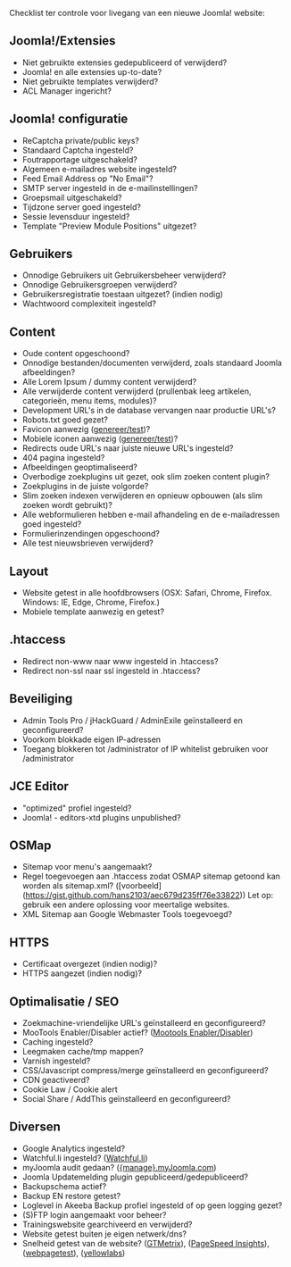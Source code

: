 Checklist ter controle voor livegang van een nieuwe Joomla! website:

## Joomla!/Extensies
* Niet gebruikte extensies gedepubliceerd of verwijderd?
* Joomla! en alle extensies up-to-date?
* Niet gebruikte templates verwijderd?
* ACL Manager ingericht?

## Joomla! configuratie
* ReCaptcha private/public keys?
* Standaard Captcha ingesteld?
* Foutrapportage uitgeschakeld?
* Algemeen e-mailadres website ingesteld?
* Feed Email Address op "No Email"?
* SMTP server ingesteld in de e-mailinstellingen?
* Groepsmail uitgeschakeld?
* Tijdzone server goed ingesteld?
* Sessie levensduur ingesteld?
* Template "Preview Module Positions" uitgezet?

## Gebruikers
* Onnodige Gebruikers uit Gebruikersbeheer verwijderd?
* Onnodige Gebruikersgroepen verwijderd?
* Gebruikersregistratie toestaan uitgezet? (indien nodig)
* Wachtwoord complexiteit ingesteld?

## Content
* Oude content opgeschoond?
* Onnodige bestanden/documenten verwijderd, zoals standaard Joomla afbeeldingen?
* Alle Lorem Ipsum / dummy content verwijderd?
* Alle verwijderde content verwijderd (prullenbak leeg artikelen, categorieën, menu items, modules)?
* Development URL's in de database vervangen naar productie URL's?
* Robots.txt goed gezet?
* Favicon aanwezig ([genereer/test](http://realfavicongenerator.net/))?
* Mobiele iconen aanwezig ([genereer/test](http://realfavicongenerator.net/))?
* Redirects oude URL's naar juiste nieuwe URL's ingesteld?
* 404 pagina ingesteld?
* Afbeeldingen geoptimaliseerd?
* Overbodige zoekplugins uit gezet, ook slim zoeken content plugin?
* Zoekplugins in de juiste volgorde?
* Slim zoeken indexen verwijderen en opnieuw opbouwen (als slim zoeken wordt gebruikt)?
* Alle webformulieren hebben e-mail afhandeling en de e-mailadressen goed ingesteld?
* Formulierinzendingen opgeschoond?
* Alle test nieuwsbrieven verwijderd?

## Layout
* Website getest in alle hoofdbrowsers (OSX: Safari, Chrome, Firefox. Windows: IE, Edge, Chrome, Firefox.)
* Mobiele template aanwezig en getest?

## .htaccess
* Redirect non-www naar www ingesteld in .htaccess?
* Redirect non-ssl naar ssl ingesteld in .htaccess?

## Beveiliging
* Admin Tools Pro / jHackGuard / AdminExile geïnstalleerd en geconfigureerd?
* Voorkom blokkade eigen IP-adressen
* Toegang blokkeren tot /administrator of IP whitelist gebruiken voor /administrator

## JCE Editor
* "optimized" profiel ingesteld?
* Joomla! - editors-xtd plugins unpublished?

## OSMap
* Sitemap voor menu's aangemaakt?
* Regel toegevoegen aan .htaccess zodat OSMAP sitemap getoond kan worden als sitemap.xml? ([voorbeeld] (https://gist.github.com/hans2103/aec679d235ff76e33822)) Let op: gebruik een andere oplossing voor meertalige websites.
* XML Sitemap aan Google Webmaster Tools toegevoegd?

## HTTPS
* Certificaat overgezet (indien nodig)?
* HTTPS aangezet (indien nodig)?

## Optimalisatie / SEO
* Zoekmachine-vriendelijke URL's geïnstalleerd en geconfigureerd?
* MooTools Enabler/Disabler actief? ([Mootools Enabler/Disabler](http://extensions.joomla.org/extension/mootools-enabler-disabler))
* Caching ingesteld?
* Leegmaken cache/tmp mappen?
* Varnish ingesteld?
* CSS/Javascript compress/merge geïnstalleerd en geconfigureerd?
* CDN geactiveerd?
* Cookie Law / Cookie alert
* Social Share / AddThis geïnstalleerd en geconfigureerd?

## Diversen
* Google Analytics ingesteld?
* Watchful.li ingesteld? ([Watchful.li](https://watchful.li/))
* myJoomla audit gedaan? ([{manage}.myJoomla.com](https://myjoomla.com/))
* Joomla Updatemelding plugin gepubliceerd/gedepubliceerd?
* Backupschema actief?
* Backup EN restore getest?
* Loglevel in Akeeba Backup profiel ingesteld of op geen logging gezet?
* (S)FTP login aangemaakt voor beheer?
* Trainingswebsite gearchiveerd en verwijderd?
* Website getest buiten je eigen netwerk/dns?
* Snelheid getest van de website? ([GTMetrix](https://gtmetrix.com/)), ([PageSpeed Insights](http://developers.google.com/speed/pagespeed/insights/)), ([webpagetest](http://www.webpagetest.org/)), ([yellowlabs](http://yellowlab.tools/))
